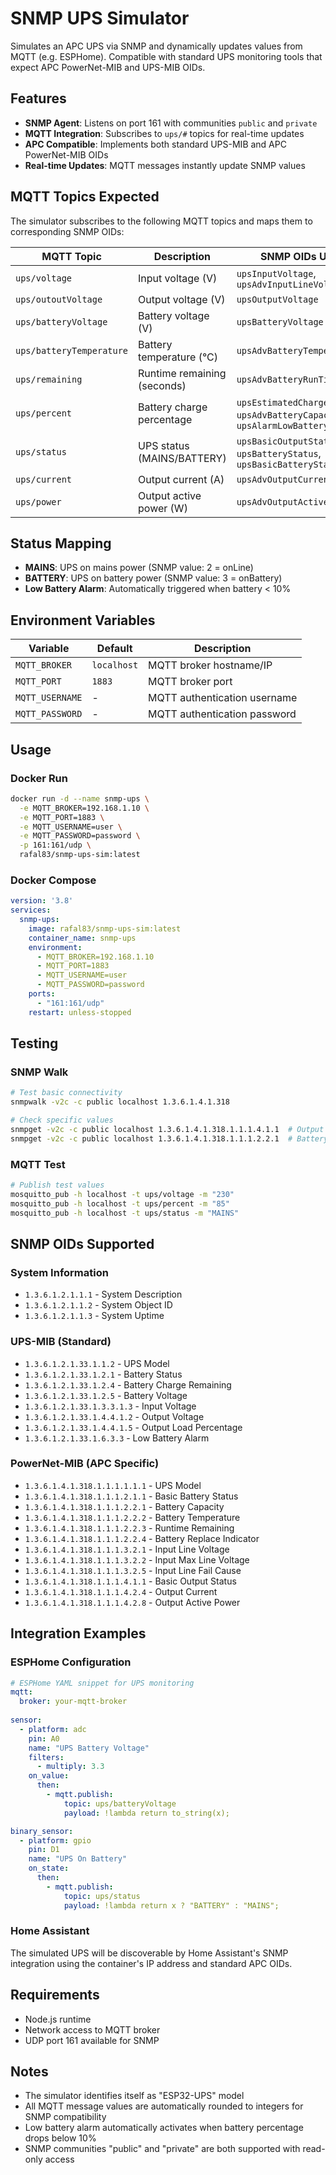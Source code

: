 # SNMP UPS Simulator

Simulates an APC UPS via SNMP and dynamically updates values from MQTT (e.g. ESPHome). Compatible with standard UPS monitoring tools that expect APC PowerNet-MIB and UPS-MIB OIDs.

## Features

- **SNMP Agent**: Listens on port 161 with communities `public` and `private`
- **MQTT Integration**: Subscribes to `ups/#` topics for real-time updates
- **APC Compatible**: Implements both standard UPS-MIB and APC PowerNet-MIB OIDs
- **Real-time Updates**: MQTT messages instantly update SNMP values

## MQTT Topics Expected

The simulator subscribes to the following MQTT topics and maps them to corresponding SNMP OIDs:

| MQTT Topic | Description | SNMP OIDs Updated |
|------------|-------------|-------------------|
| `ups/voltage` | Input voltage (V) | `upsInputVoltage`, `upsAdvInputLineVoltage` |
| `ups/outoutVoltage` | Output voltage (V) | `upsOutputVoltage` |
| `ups/batteryVoltage` | Battery voltage (V) | `upsBatteryVoltage` |
| `ups/batteryTemperature` | Battery temperature (°C) | `upsAdvBatteryTemperature` |
| `ups/remaining` | Runtime remaining (seconds) | `upsAdvBatteryRunTimeRemaining` |
| `ups/percent` | Battery charge percentage | `upsEstimatedChargeRemaining`, `upsAdvBatteryCapacity`, `upsAlarmLowBattery` |
| `ups/status` | UPS status (MAINS/BATTERY) | `upsBasicOutputStatus`, `upsBatteryStatus`, `upsBasicBatteryStatus` |
| `ups/current` | Output current (A) | `upsAdvOutputCurrent` |
| `ups/power` | Output active power (W) | `upsAdvOutputActivePower` |

## Status Mapping

- **MAINS**: UPS on mains power (SNMP value: 2 = onLine)
- **BATTERY**: UPS on battery power (SNMP value: 3 = onBattery)
- **Low Battery Alarm**: Automatically triggered when battery < 10%

## Environment Variables

| Variable | Default | Description |
|----------|---------|-------------|
| `MQTT_BROKER` | `localhost` | MQTT broker hostname/IP |
| `MQTT_PORT` | `1883` | MQTT broker port |
| `MQTT_USERNAME` | - | MQTT authentication username |
| `MQTT_PASSWORD` | - | MQTT authentication password |

## Usage

### Docker Run
```bash
docker run -d --name snmp-ups \
  -e MQTT_BROKER=192.168.1.10 \
  -e MQTT_PORT=1883 \
  -e MQTT_USERNAME=user \
  -e MQTT_PASSWORD=password \
  -p 161:161/udp \
  rafal83/snmp-ups-sim:latest
```

### Docker Compose
```yaml
version: '3.8'
services:
  snmp-ups:
    image: rafal83/snmp-ups-sim:latest
    container_name: snmp-ups
    environment:
      - MQTT_BROKER=192.168.1.10
      - MQTT_PORT=1883
      - MQTT_USERNAME=user
      - MQTT_PASSWORD=password
    ports:
      - "161:161/udp"
    restart: unless-stopped
```

## Testing

### SNMP Walk
```bash
# Test basic connectivity
snmpwalk -v2c -c public localhost 1.3.6.1.4.1.318

# Check specific values
snmpget -v2c -c public localhost 1.3.6.1.4.1.318.1.1.1.4.1.1  # Output status
snmpget -v2c -c public localhost 1.3.6.1.4.1.318.1.1.1.2.2.1  # Battery capacity
```

### MQTT Test
```bash
# Publish test values
mosquitto_pub -h localhost -t ups/voltage -m "230"
mosquitto_pub -h localhost -t ups/percent -m "85"
mosquitto_pub -h localhost -t ups/status -m "MAINS"
```

## SNMP OIDs Supported

### System Information
- `1.3.6.1.2.1.1.1` - System Description
- `1.3.6.1.2.1.1.2` - System Object ID
- `1.3.6.1.2.1.1.3` - System Uptime

### UPS-MIB (Standard)
- `1.3.6.1.2.1.33.1.1.2` - UPS Model
- `1.3.6.1.2.1.33.1.2.1` - Battery Status
- `1.3.6.1.2.1.33.1.2.4` - Battery Charge Remaining
- `1.3.6.1.2.1.33.1.2.5` - Battery Voltage
- `1.3.6.1.2.1.33.1.3.3.1.3` - Input Voltage
- `1.3.6.1.2.1.33.1.4.4.1.2` - Output Voltage
- `1.3.6.1.2.1.33.1.4.4.1.5` - Output Load Percentage
- `1.3.6.1.2.1.33.1.6.3.3` - Low Battery Alarm

### PowerNet-MIB (APC Specific)
- `1.3.6.1.4.1.318.1.1.1.1.1.1` - UPS Model
- `1.3.6.1.4.1.318.1.1.1.2.1.1` - Basic Battery Status
- `1.3.6.1.4.1.318.1.1.1.2.2.1` - Battery Capacity
- `1.3.6.1.4.1.318.1.1.1.2.2.2` - Battery Temperature
- `1.3.6.1.4.1.318.1.1.1.2.2.3` - Runtime Remaining
- `1.3.6.1.4.1.318.1.1.1.2.2.4` - Battery Replace Indicator
- `1.3.6.1.4.1.318.1.1.1.3.2.1` - Input Line Voltage
- `1.3.6.1.4.1.318.1.1.1.3.2.2` - Input Max Line Voltage
- `1.3.6.1.4.1.318.1.1.1.3.2.5` - Input Line Fail Cause
- `1.3.6.1.4.1.318.1.1.1.4.1.1` - Basic Output Status
- `1.3.6.1.4.1.318.1.1.1.4.2.4` - Output Current
- `1.3.6.1.4.1.318.1.1.1.4.2.8` - Output Active Power

## Integration Examples

### ESPHome Configuration
```yaml
# ESPHome YAML snippet for UPS monitoring
mqtt:
  broker: your-mqtt-broker
  
sensor:
  - platform: adc
    pin: A0
    name: "UPS Battery Voltage"
    filters:
      - multiply: 3.3
    on_value:
      then:
        - mqtt.publish:
            topic: ups/batteryVoltage
            payload: !lambda return to_string(x);

binary_sensor:
  - platform: gpio
    pin: D1
    name: "UPS On Battery"
    on_state:
      then:
        - mqtt.publish:
            topic: ups/status
            payload: !lambda return x ? "BATTERY" : "MAINS";
```

### Home Assistant
The simulated UPS will be discoverable by Home Assistant's SNMP integration using the container's IP address and standard APC OIDs.

## Requirements

- Node.js runtime
- Network access to MQTT broker
- UDP port 161 available for SNMP

## Notes

- The simulator identifies itself as "ESP32-UPS" model
- All MQTT message values are automatically rounded to integers for SNMP compatibility
- Low battery alarm automatically activates when battery percentage drops below 10%
- SNMP communities "public" and "private" are both supported with read-only access
